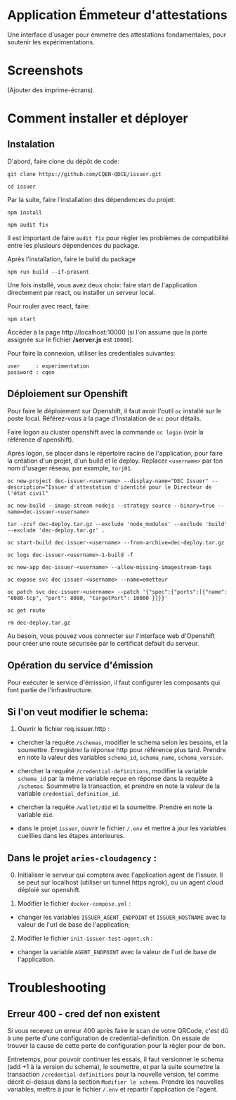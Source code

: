 # Application Émmeteur d'attestations
Une interface d'usager pour émmetre des attestations fondamentales, pour soutenir les expérimentations. 

# Screenshots

(Ajouter des imprime-écrans). 

# Comment installer et déployer 

## Instalation 

D'abord, faire clone du dépôt de code: 

    git clone https://github.com/CQEN-QDCE/issuer.git

    cd issuer 
    
Par la suite, faire l'installation des dépendences du projet:

    npm install 

    npm audit fix 
    
Il est important de faire `audit fix` pour règler les problèmes de compatibilité entre les plusieurs dépendences du package. 

Après l'installation, faire le build du package

    npm run build --if-present

Une fois installé, vous avez deux choix: faire start de l'application directement par react, ou installer un serveur local. 

Pour rouler avec react, faire: 

    npm start

Accéder à la page http://localhost:10000  (si l'on assume que la porte assignée sur le fichier **/server.js** est `10000`). 

Pour faire la connexion, utiliser les credentiales suivantes: 


    user     : experimentation    
    password : cqen


## Déploiement sur Openshift 

Pour faire le déploiement sur Openshift, il faut avoir l'outil `oc` installé sur le poste local. Référez-vous à la page d'instalation de `oc` pour détails. 

Faire logon au cluster openshift avec la commande `oc login` (voir la référence d'openshift). 

Après logon, se placer dans le répertoire racine de l'application, pour faire la création d'un projet, d'un build et le deploy. Replacer `<username>` par ton nom d'usager réseau, par example, `torj01`. 

    oc new-project dec-issuer-<username> --display-name="DEC Issuer" --description="Issuer d'attestation d'identité pour le Directeur de l'état civil" 

    oc new-build --image-stream nodejs --strategy source --binary=true --name=dec-issuer-<username>

    tar -zcvf dec-deploy.tar.gz --exclude 'node_modules' --exclude 'build' --exclude 'dec-deploy.tar.gz' .

    oc start-build dec-issuer-<username> --from-archive=dec-deploy.tar.gz

    oc logs dec-issuer-<username>-1-build -f

    oc new-app dec-issuer-<username> --allow-missing-imagestream-tags 

    oc expose svc dec-issuer-<username> --name=emetteur

    oc patch svc dec-issuer-<username> --patch '{"spec":{"ports":[{"name": "8080-tcp", "port": 8080, "targetPort": 10000 }]}}'

    oc get route

    rm dec-deploy.tar.gz

Au besoin, vous pouvez vous connecter sur l'interface web d'Openshift pour créer une route sécurisée par le certificat default du serveur. 

## Opération du service d'émission

Pour exécuter le service d'émission, il faut configurer les composants qui font partie de l'infrastructure. 

Si l'on veut modifier le schema: 
---
1. Ouvrir le fichier req.issuer.http : 

- chercher la requête `/schemas`, modifier le schema selon les besoins, et la soumettre. Enregistrer la réponse http pour référence plus tard. Prendre en note la valeur des variables `schema_id`, `schema_name`, `schema_version`. 

- chercher la requête  `/credential-definitions`, modifier la variable `schema_id` par la même variable reçue en réponse dans la requête à `/schemas`. Soummetre la transaction, et prendre en note la valeur de la variable `credential_definition_id`. 

- chercher la requête `/wallet/did` et la soumettre. Prendre en note la variable `did`. 

- dans le projet `issuer`, ouvrir le fichier `/.env` et mettre à jour les variables cueillies dans les étapes anterieures. 



Dans le projet `aries-cloudagency` :  
---
0. Initialiser le serveur qui comptera avec l'application agent de l'issuer. Il se peut sur localhost (utiliser un tunnel https ngrok), ou un agent cloud déploié sur openshift. 

1. Modifier le fichier `docker-compose.yml` : 

- changer les variables `ISSUER_AGENT_ENDPOINT` et `ISSUER_HOSTNAME` avec la valeur de l'url de base de l'application; 

2. Modifier le fichier `init-issuer-test-agent.sh` : 

- changer la variable `AGENT_ENDPOINT` avec la valeur de l'url de base de l'application. 


# Troubleshooting 

Erreur 400 - cred def non existent 
---

Si vous recevez un erreur 400 après faire le scan de votre QRCode, c'est dû à une perte d'une configuration de credential-definition. On essaie de trouver la cause de cette perte de configuration pour la règler pour de bon. 

Entretemps, pour pouvoir continuer les essais, il faut versionner le schema (add +1 à la version du schema), le soumettre, et par la suite soumettre la transaction `/credential-definitions` pour la nouvelle version, tel comme décrit ci-dessus dans la section `Modifier le schema`. Prendre les nouvelles variables, mettre à jour le fichier `/.env` et repartir l'application de l'agent. 

